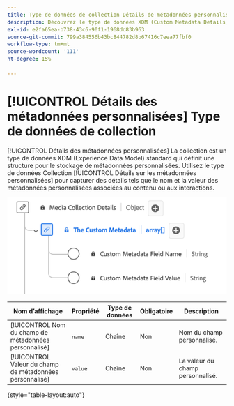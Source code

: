 ```yaml
---
title: Type de données de collection Détails de métadonnées personnalisés
description: Découvrez le type de données XDM (Custom Metadata Details) Collection Experience Data Model (XDM).
exl-id: e2fa65ea-b738-43c6-90f1-1968dd83b963
source-git-commit: 799a384556b43bc844782d8b67416c7eea77fbf0
workflow-type: tm+mt
source-wordcount: '111'
ht-degree: 15%

---
```


# [!UICONTROL Détails des métadonnées personnalisées] Type de données de collection

[!UICONTROL Détails des métadonnées personnalisées] La collection est un type de données XDM (Experience Data Model) standard qui définit une structure pour le stockage de métadonnées personnalisées. Utilisez le type de données Collection [!UICONTROL Détails sur les métadonnées personnalisées] pour capturer des détails tels que le nom et la valeur des métadonnées personnalisées associées au contenu ou aux interactions.

![Schéma du type de données Collection de détails de métadonnées personnalisées.](../images/data-types/the-custom-metadata-collection.png)

| Nom d’affichage | Propriété | Type de données | Obligatoire | Description |
|--------------------------------------------|------------------|-----------|----------|-------------------------------|
| [!UICONTROL Nom du champ de métadonnées personnalisé] | `name` | Chaîne | Non | Nom du champ personnalisé. |
| [!UICONTROL Valeur du champ de métadonnées personnalisé] | `value` | Chaîne | Non | La valeur du champ personnalisé. |

{style="table-layout:auto"}

